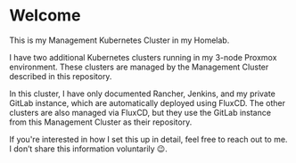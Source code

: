 # Welcome
This is my Management Kubernetes Cluster in my Homelab.

I have two additional Kubernetes clusters running in my 3-node Proxmox environment. These clusters are managed by the Management Cluster described in this repository.

In this cluster, I have only documented Rancher, Jenkins, and my private GitLab instance, which are automatically deployed using FluxCD. The other clusters are also managed via FluxCD, but they use the GitLab instance from this Management Cluster as their repository.

If you're interested in how I set this up in detail, feel free to reach out to me. I don’t share this information voluntarily 😉.